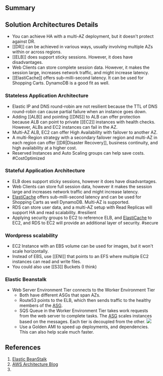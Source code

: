 ## Summary

## Solution Architectures Details
- You can achieve HA  with a multi-AZ deployment, but it doesn't protect against DR.
- [[DR]] can be achieved in various ways, usually involving multiple AZs within or across regions.
- [[ELB]] does support sticky sessions. However, it does have disadvantages.
- Web Clients can store complete session data. However, it makes the session large, increases network traffic, and might increase latency.
- [[ElastiCache]] offers sub-milli-second latency. It can be used for Shopping Carts.  DynamoDB is a good fit as well.

### Stateless Application Architecture

* Elastic IP and DNS round-robin are not resilient because the TTL of DNS round-robin can cause partial failure when an instance goes down.
* Adding [[ALB]] and pointing [[DNS]] to ALB can offer protection because ALB can point to private [[EC2]] instances with health checks. However, ALBs and EC2 instances can fail in the AZ.
* Multi-AZ ALB, EC2 can offer High Availability with failover to another AZ.
* A multi-Region strategy with a secondary failover region and multi-AZ in each region can offer [[DR|Disaster Recovery]], business continuity, and high availability at a higher cost.
* Reserved Instances and Auto Scaling groups can help save costs. #CostOptimized 

### Stateful Application Architecture
- ELB does support sticky sessions, however it does have disadvantages.
- Web Clients can store full session data, however it makes the session large and increases network traffic and might increase latency.
- [ElastiCache](ElastiCache.md) offers sub-milli-second latency and can be used for Shopping Carts as well DynamoDB. Multi-AZ is supported.
- RDS can store user data, and a multi-AZ setup with Read Replicas will support HA and read scalability. #resilient 
- Applying security groups to EC2 to reference ELB, and [ElastiCache](ElastiCache.md) to EC2, and RDS to EC2 will provide an additional layer of security. #secure  
### Wordpress scalability
 - EC2 Instance with an EBS volume can be used for images, but it won't scale horizontally.
 - Instead of EBS, use [[ENI]] that points to an EFS where multiple EC2 instances can read and write files.
- You could also use [[S3]] Buckets (I think)
### Elastic Beanstalk
- Web Server Environment Tier connects to the Worker Environment Tier
	- Both have different ASGs that span AZs. 
	- Route53 points to the ELB, which then sends traffic to the healthy members of the [ASG](ASG.md).
	- SQS Queue in the Worker Environment Tier takes work requests from the web server to complete tasks. The [ASG](ASG.md) scales instances based on the messages. Each tier is decoupled from the other.
	![](elastic_beanstalk_arch.png)
	- Use a Golden AMI to speed up deployments, and dependencies. This can also help scale much faster.
## References

1. [Elastic BeanStalk](https://docs.aws.amazon.com/elasticbeanstalk/latest/dg/concepts.html)
2. [AWS Architecture Blog](https://aws.amazon.com/blogs/architecture/)
3. 